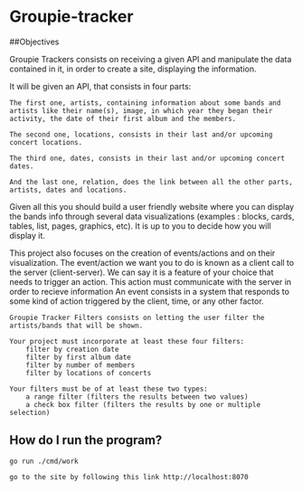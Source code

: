 # Groupie-tracker
##Objectives

Groupie Trackers consists on receiving a given API and manipulate the data contained in it, in order to create a site, displaying the information.

It will be given an API, that consists in four parts:

    The first one, artists, containing information about some bands and artists like their name(s), image, in which year they began their activity, the date of their first album and the members.

    The second one, locations, consists in their last and/or upcoming concert locations.

    The third one, dates, consists in their last and/or upcoming concert dates.

    And the last one, relation, does the link between all the other parts, artists, dates and locations.

Given all this you should build a user friendly website where you can display the bands info through several data visualizations (examples : blocks, cards, tables, list, pages, graphics, etc). It is up to you to decide how you will display it.

This project also focuses on the creation of events/actions and on their visualization.
    The event/action we want you to do is known as a client call to the server (client-server). We can say it is a feature of your choice that needs to trigger an action. This action must communicate with the server in order to recieve information
    An event consists in a system that responds to some kind of action triggered by the client, time, or any other factor.


    Groupie Tracker Filters consists on letting the user filter the artists/bands that will be shown.

    Your project must incorporate at least these four filters:
        filter by creation date
        filter by first album date
        filter by number of members
        filter by locations of concerts

    Your filters must be of at least these two types:
        a range filter (filters the results between two values)
        a check box filter (filters the results by one or multiple selection)




## How do I run the program?

`go run ./cmd/work` 
 
`go to the site by following this link http://localhost:8070`
